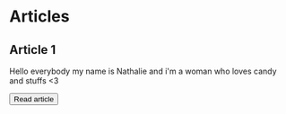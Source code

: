 # Articles

## Article 1
Hello everybody my name is Nathalie and i'm a woman who loves candy and stuffs <3

<button id="read-article-1">Read article</button>


